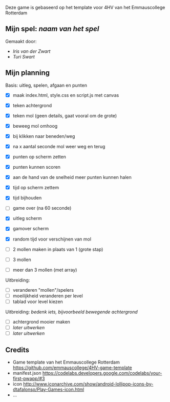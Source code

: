Deze game is gebaseerd op het template voor 4HV van het Emmauscollege Rotterdam

## Mijn spel: *naam van het spel*
Gemaakt door:
- *Iris van der Zwart*
- *Turi Swart*

## Mijn planning

Basis: uitleg, spelen, afgaan en punten
- [x] maak index.html, style.css en script.js met canvas
- [x] teken achtergrond
- [x] teken mol (geen details, gaat vooral om de grote)
- [x] beweeg mol omhoog
- [x] bij klikken naar beneden/weg
- [x] na x aantal seconde mol weer weg en terug
- [x] punten op scherm zetten
- [x] punten kunnen scoren
- [x] aan de hand van de snelheid meer punten kunnen halen
- [x] tijd op scherm zettem
- [x] tijd bijhouden
- [ ] game over (na 60 seconde)
- [x] uitleg scherm
- [x] gamover scherm
- [x] random tijd voor verschijnen van mol
- [ ] 2 mollen maken in plaats van 1 (grote stap)
- [ ] 3 mollen
- [ ] meer dan 3 mollen (met array)


Uitbreiding: 
- [ ] veranderen "mollen"/spelers
- [ ] moeilijkheid veranderen per level
- [ ] tablad voor level kiezen

Uitbreiding: *bedenk iets, bijvoorbeeld bewegende achtergrond*
- [ ] achtergrond mooier maken
- [ ] *later uitwerken*
- [ ] *later uitwerken*

## Credits
- Game template van het Emmauscollege Rotterdam https://github.com/emmauscollege/4HV-game-template
- manifest.json https://codelabs.developers.google.com/codelabs/your-first-pwapp/#3
- icon http://www.iconarchive.com/show/android-lollipop-icons-by-dtafalonso/Play-Games-icon.html
- ...
